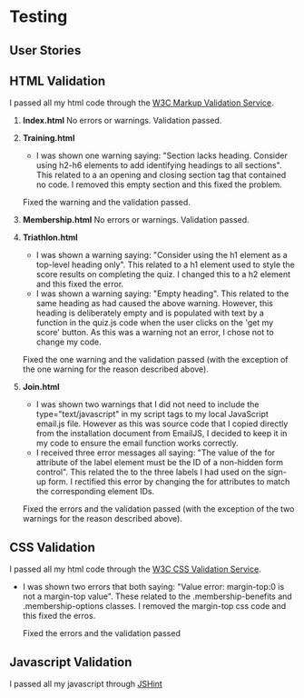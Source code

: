 # **Testing**

## **User Stories**

## **HTML Validation**
I passed all my html code through the [W3C Markup Validation Service](https://validator.w3.org/#validate_by_input).

1. **Index.html**
No errors or warnings. Validation passed.

2. **Training.html**
    * I was shown one warning saying: "Section lacks heading. Consider using h2-h6 elements to add identifying headings to all sections". This related to a an opening and closing section tag that contained no code. I removed this empty section and this fixed the problem.
    
    Fixed the warning and the validation passed.

3. **Membership.html**
No errors or warnings. Validation passed.

4. **Triathlon.html**
    * I was shown a warning saying: "Consider using the h1 element as a top-level heading only". This related to a h1 element used to style the score results on completing the quiz. I changed this to a h2 element and this fixed the error.
    * I was shown a warning saying: "Empty heading". This related to the same heading as had caused the above warning. However, this heading is deliberately empty and is populated with text by a function in the quiz.js code when the user clicks on the 'get my score' button. As this was a warning not an error, I chose not to change my code.

    Fixed the one warning and the validation passed (with the exception of the one warning for the reason described above).

5. **Join.html**
    * I was shown two warnings that I did not need to include the type="text/javascript" in my script tags to my local JavaScript email.js file. However as this was source code that I copied directly from the installation document from EmailJS, I decided to keep it in my code to ensure the email function works correctly.
    * I received three error messages all saying: "The value of the for attribute of the label element must be the ID of a non-hidden form control". This related the to the three labels I had used on the sign-up form. I rectified this error by changing the for attributes to match the corresponding element IDs.

    Fixed the errors and the validation passed (with the exception of the two warnings for the reason described above).

## **CSS Validation**
I passed all my html code through the [W3C CSS Validation Service](http://jigsaw.w3.org/css-validator/#validate_by_input).

* I was shown two errors that both saying: "Value error: margin-top:0 is not a margin-top value". These related to the .membership-benefits and .membership-options classes. I removed the margin-top css code and this fixed the erros.

    Fixed the errors and the validation passed

## **Javascript Validation**
I passed all my javascript through [JSHint](https://jshint.com/)